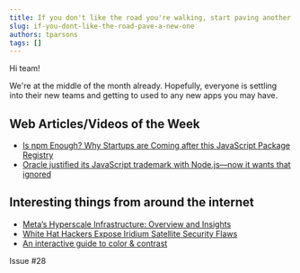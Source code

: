 ```yaml
---
title: If you don't like the road you're walking, start paving another one - Dolly Parton
slug: if-you-dont-like-the-road-pave-a-new-one
authors: tparsons
tags: []
---
```


Hi team!

We're at the middle of the month already. Hopefully, everyone is settling into their new teams and getting to used to any new apps you may have.
<!-- truncate -->

## Web Articles/Videos of the Week
- [Is npm Enough? Why Startups are Coming after this JavaScript Package Registry](https://redmonk.com/kholterhoff/2025/01/30/is-npm-enough/)
- [Oracle justified its JavaScript trademark with Node.js—now it wants that ignored](https://deno.com/blog/deno-v-oracle2)


## Interesting things from around the internet
- [Meta’s Hyperscale Infrastructure: Overview and Insights](https://cacm.acm.org/research/metas-hyperscale-infrastructure-overview-and-insights)
- [White Hat Hackers Expose Iridium Satellite Security Flaws](https://spectrum.ieee.org/iridium-satellite)
- [An interactive guide to color & contrast](https://colorandcontrast.com/)


Issue #28
